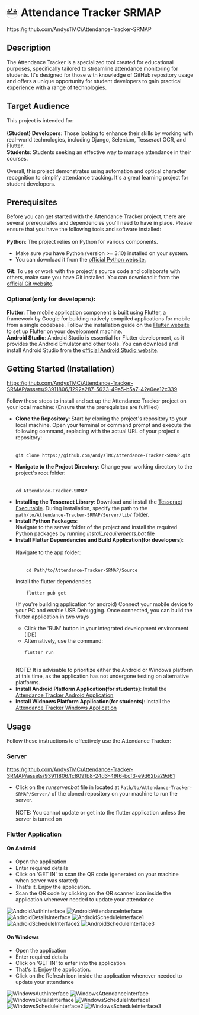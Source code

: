 **<h1><img src="https://github.com/AndysTMC/Attendance-Tracker-SRMAP/blob/222bb0104c3460f86d30b8ec818fb33ce3fc987f/Source/android/app/src/main/res/mipmap-hdpi/ic_launcher_round.png" style="width:38px; height:38px;translate: -5px 7px;">Attendance Tracker SRMAP</h1>**
<p>https://github.com/AndysTMC/Attendance-Tracker-SRMAP</p>
<h2>Description</h2>
</p>The Attendance Tracker is a specialized tool created for educational purposes, specifically tailored to streamline attendance monitoring for students. It's designed for those with knowledge of GitHub repository usage and offers a unique opportunity for student developers to gain practical experience with a range of technologies.
<h2>Target Audience</h2>
This project is intended for:<br><br>
<b>(Student) Developers</b>: Those looking to enhance their skills by working with real-world technologies, including Django, Selenium, Tesseract OCR, and Flutter.<br>
<b>Students</b>: Students seeking an effective way to manage attendance in their courses.<br><br>
Overall, this project demonstrates using automation and optical character recognition to simplify attendance tracking. It's a great learning project for student developers.
<h2>Prerequisites</h2>
Before you can get started with the Attendance Tracker project, there are several prerequisites and dependencies you'll need to have in place. Please ensure that you have the following tools and software installed:<br><br>
<b>Python</b>: The project relies on Python for various components.
<ul>
  <li>Make sure you have Python (version >= 3.10) installed on your system.</li>
  <li>You can download it from the <a href="https://www.python.org/downloads/">official Python website.</a></li>
</ul>
<b>Git</b>: To use or work with the project's source code and collaborate with others, make sure you have Git installed. You can download it from the <a href="https://git-scm.com/downloads">official Git website</a>.<br>
<h3>Optional(only for developers):</h3>
<b>Flutter</b>: The mobile application component is built using Flutter, a framework by Google for building natively compiled applications for mobile from a single codebase. Follow the installation guide on the <a href="https://docs.flutter.dev/get-started/install">Flutter website</a> to set up Flutter on your development machine.<br>
<b>Android Studio</b>: Android Studio is essential for Flutter development, as it provides the Android Emulator and other tools. You can download and install Android Studio from the <a href="https://developer.android.com/studio">official Android Studio website</a>.

<h2>Getting Started (Installation)</h2>

https://github.com/AndysTMC/Attendance-Tracker-SRMAP/assets/93911806/1292a287-5623-49a5-b5a7-42e0ee12c339

Follow these steps to install and set up the Attendance Tracker project on your local machine: (Ensure that the prerequisites are fulfilled)
<ul>
  <li><b>Clone the Repository</b>: Start by cloning the project's repository to your local machine. Open your terminal or command prompt and execute the following command, replacing <repository_url> with the actual URL of your project's repository:<br><br>
    
    git clone https://github.com/AndysTMC/Attendance-Tracker-SRMAP.git
  </li>
  <li><b>Navigate to the Project Directory</b>: Change your working directory to the project's root folder:<br><br>
    
    cd Attendance-Tracker-SRMAP
  </li>
  <li><strong>Installing the Tesseract Library</strong>: Download and install the <a href="https://github.com/AndysTMC/Attendance-Tracker-SRMAP/blob/main/Applications/Android/Attendance%20Tracker.apk">Tesseract Executable</a>. During installation, specify the path to the <code>path/to/Attendance-Tracker-SRMAP/Server/lib/</code> folder.</li>
  <li><b>Install Python Packages</b>: <br>Navigate to the server folder of the project and install the required Python packages by running <em>install_requirements.bat</em> file</li>
  <li><b>Install Flutter Dependencies and Build Application(for developers)</b>:<br><br>
     Navigate to the app folder:<br><br>
    
        cd Path/to/Attendance-Tracker-SRMAP/Source
  Install the flutter dependencies<br>
  
        flutter pub get
  (If you're building application for android) Connect your mobile device to your PC and enable USB Debugging. Once connected, you can build the flutter application in two ways <ul><li>Click the 'RUN' button in your integrated development environment (IDE)</li><li>Alternatively, use the command:</li>
  
    flutter run
  </ul>
<br>NOTE: It is advisable to prioritize either the Android or Windows platform at this time, as the application has not undergone testing on alternative platforms.</li>
  <li><b>Install Android Platform Application(for students)</b>: Install the <a href="https://github.com/AndysTMC/Attendance-Tracker-SRMAP/tree/b2ea074ccf4ed70806a12ee58a8be6ff89779a00/Applications/Android">Attendance Tracker Android Application</a></li>
  <li><b>Install Widnows Platform Application(for students)</b>: Install the <a href="https://github.com/AndysTMC/Attendance-Tracker-SRMAP/blob/b2ea074ccf4ed70806a12ee58a8be6ff89779a00/Applications/Windows/Attendance%20Tracker.zip">Attendance Tracker Windows Application</a></li>
</ul>
<h2>Usage</h2>
Follow these instructions to effectively use the Attendance Tracker:
<h3>Server</h3>

https://github.com/AndysTMC/Attendance-Tracker-SRMAP/assets/93911806/fc8091b8-24d3-49f6-bcf3-e9d62ba29d61

<ul><li>Click on the <em>runserver.bat</em> file in located at <code>Path/to/Attendance-Tracker-SRMAP/Server/</code> of the cloned repository on your machine to run the server.</li>
  <br>NOTE: You cannot update or get into the flutter application unless the server is turned on
</ul>
<h3>Flutter Application</h3>
<h4>On Android</h4>
<ul>
  <li>Open the application</li>
  <li>Enter required details</li>
  <li>Click on 'GET IN' to scan the QR code (generated on your machine when server was started)</li>
  <li>That's it. Enjoy the application.</li>
  <li>Scan the QR code by clicking on the QR scanner icon inside the application whenever needed to update your attendance</li>
</ul>

<img src="https://github.com/AndysTMC/Attendance-Tracker-SRMAP/assets/93911806/38410673-2d70-4eca-8fd5-3d8b52005fb7" width="135" alt="AndroidAuthInterface">
<img src="https://github.com/AndysTMC/Attendance-Tracker-SRMAP/assets/93911806/fd1f3bf2-a685-4a89-977f-37100d916379" width="135" alt="AndroidAttendanceInterface">
<img src="https://github.com/AndysTMC/Attendance-Tracker-SRMAP/assets/93911806/45e3a3af-bbb0-49c6-aac2-d14f5a891e1c" width="135" alt="AndroidDetailsInterface">
<img src="https://github.com/AndysTMC/Attendance-Tracker-SRMAP/assets/93911806/ef16ac60-936f-4bee-a010-adf96a799c21" width="135" alt="AndroidScheduleInterface1">
<img src="https://github.com/AndysTMC/Attendance-Tracker-SRMAP/assets/93911806/75e56727-02f0-4d11-9a98-2d873a40a13b" width="135" alt="AndroidScheduleInterface2">
<img src="https://github.com/AndysTMC/Attendance-Tracker-SRMAP/assets/93911806/c9eff63f-c124-4bd3-b883-0893d21c4254" width="135" alt="AndroidScheduleInterface3">

<h4>On Windows</h4>
<ul>
  <li>Open the application</li>
  <li>Enter required details</li>
  <li>Click on 'GET IN' to enter into the application</li>
  <li>That's it. Enjoy the application.</li>
  <li>Click on the Refresh icon inside the application whenever needed to update your attendance</li>
</ul>

<img src="https://github.com/AndysTMC/Attendance-Tracker-SRMAP/assets/93911806/d6deb6c7-f4ca-4082-823f-f146910b0ef6" height="230" alt="WindowsAuthInterface">

<img src="https://github.com/AndysTMC/Attendance-Tracker-SRMAP/assets/93911806/a2301e30-d61e-4421-8f21-5ff193447c9e" height="230" alt="WindowsAttendanceInterface">

<img src="https://github.com/AndysTMC/Attendance-Tracker-SRMAP/assets/93911806/f33e400a-5edb-4f2d-9a3c-990e21a8d442" height="230" alt="WindowsDetailsInterface">

<img src="https://github.com/AndysTMC/Attendance-Tracker-SRMAP/assets/93911806/6edaef7a-2ae1-4e40-8246-e3233860d976" height="230" alt="WindowsScheduleInterface1">

<img src="https://github.com/AndysTMC/Attendance-Tracker-SRMAP/assets/93911806/34bb72a4-e66f-44bf-bab8-42d76ff120f7" height="230" alt="WindowsScheduleInterface2">

<img src="https://github.com/AndysTMC/Attendance-Tracker-SRMAP/assets/93911806/c339bf9f-4d7f-47e2-8854-9fbb3d2e3155" height="230" alt="WindowsScheduleInterface3">

